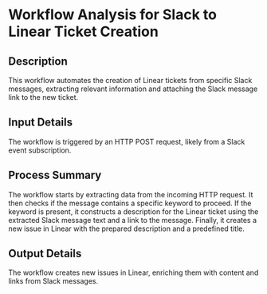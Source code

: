 # Workflow Analysis for Slack to Linear Ticket Creation

## Description
This workflow automates the creation of Linear tickets from specific Slack messages, extracting relevant information and attaching the Slack message link to the new ticket.

## Input Details
The workflow is triggered by an HTTP POST request, likely from a Slack event subscription.

## Process Summary
The workflow starts by extracting data from the incoming HTTP request. It then checks if the message contains a specific keyword to proceed. If the keyword is present, it constructs a description for the Linear ticket using the extracted Slack message text and a link to the message. Finally, it creates a new issue in Linear with the prepared description and a predefined title.

## Output Details
The workflow creates new issues in Linear, enriching them with content and links from Slack messages.
